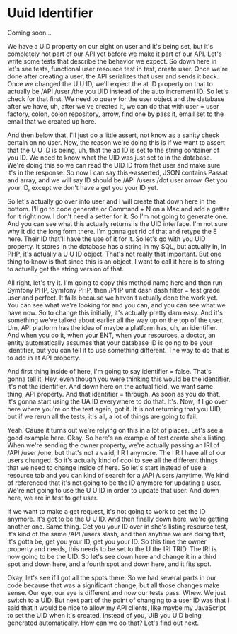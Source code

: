 # Uuid Identifier

Coming soon...

We have a UID property on our eight on user and it's being set, but it's completely
not part of our API yet before we make it part of our API. Let's write some tests
that describe the behavior we expect. So down here in let's see tests, functional
user resource test in test, create user. Once we're done after creating a user, the
API serializes that user and sends it back. Once we changed the U U ID, we'll expect
the at ID property on that to actually be /API /user /the you UID instead of the auto
increment ID. So let's check for that first. We need to query for the user object and
the database after we have, uh, after we've created it, we can do that with user =
user factory, colon, colon repository, arrow, find one by pass it, email set to the
email that we created up here.

And then below that, I'll just do a little assert, not know as a sanity check certain
on no user. Now, the reason we're doing this is if we want to assert that the U U ID
is being, uh, that the ad ID is set to the string container of you ID. We need to
know what the UID was just set to in the database. We're doing this so we can read
the UID ID from that user and make sure it's in the response. So now I can say
this->asserted, JSON contains Passat and array, and we will say ID should be /API
/users /dot user arrow. Get you your ID, except we don't have a get you your ID yet.

So let's actually go over into user and I will create that down here in the bottom.
I'll go to code generate or Command + N on a Mac and add a getter for it right now. I
don't need a setter for it. So I'm not going to generate one. And you can see what
this actually returns is the UID interface. I'm not sure why it did the long form
there. I'm gonna get rid of that and retype the E here. Their ID that'll have the use
of it for it. So let's go with you UID property. It stores in the database has a
string in my SQL, but actually in, in PHP, it's actually a U U ID object. That's not
really that important. But one thing to know is that since this is an object, I want
to call it here is to string to actually get the string version of that.

All right, let's try it. I'm going to copy this method name here and then run Symfony
PHP, Symfony PHP, then /PHP unit dash dash filter = test grade user and perfect. It
fails because we haven't actually done the work yet. You can see what we're looking
for and you can, and you can see what we have now. So to change this initially, it's
actually pretty darn easy. And it's something we've talked about earlier all the way
up on the top of the user. Um, API platform has the idea of maybe a platform has, uh,
an identifier. And when you do it, when your ENT, when your resources, a doctor, an
entity automatically assumes that your database ID is going to be your identifier,
but you can tell it to use something different. The way to do that is to add in at
API property.

And first thing inside of here, I'm going to say identifier = false. That's gonna
tell it, Hey, even though you were thinking this would be the identifier, it's not
the identifier. And down here on the actual field, we want same thing, API property.
And that identifier = through. As soon as you do that, it's gonna start using the UA
ID everywhere to do that. It's. Now, if I go over here where you're on the test
again, got it. It is not returning that you UID, but if we rerun all the tests, it's
all, a lot of things are going to fail.

Yeah. Cause it turns out we're relying on this in a lot of places. Let's see a good
example here. Okay. So here's an example of test create she's listing. When we're
sending the owner property, we're actually passing an IRI of /API /user /one, but
that's not a valid, I R I anymore. The I R I have all of our users changed. So it's
actually kind of cool to see all the different things that we need to change inside
of here. So let's start instead of use a resource tab and you can kind of search for
a /API /users /anytime. We kind of referenced that it's not going to be the ID
anymore for updating a user. We're not going to use the U U ID in order to update
that user. And down here, we are in test to get user.

If we want to make a get request, it's not going to work to get the ID anymore. It's
got to be the U U ID. And then finally down here, we're getting another one. Same
thing. Get you your ID over in she's listing resource test, it's kind of the same
/API /users slash, and then anytime we are doing that, it's gotta be, get you your
ID, get you your ID. So this time the owner property and needs, this needs to be set
to the U the IRI TRID. The IRI is now going to be the UID. So let's see down here and
change it in a third spot and down here, and a fourth spot and down here, and it fits
spot.

Okay, let's see if I got all the spots there. So we had several parts in our code
because that was a significant change, but all those changes make sense. Our eye, our
eye is different and now our tests pass. Whew. We just switch to a UID. But next part
of the point of changing to a user ID was that I said that it would be nice to allow
my API clients, like maybe my JavaScript to set the UID when it's created, instead of
you, UIB you UID being generated automatically. How can we do that? Let's find out
next.


